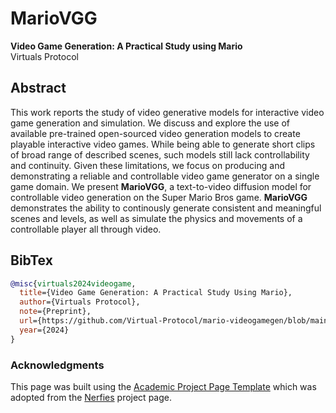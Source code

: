 # MarioVGG

**Video Game Generation: A Practical Study using Mario**\
Virtuals Protocol

## Abstract

This work reports the study of video generative models for interactive video game generation and simulation. We discuss and explore the use of available pre-trained open-sourced video generation models to create playable interactive video games. While being able to generate short clips of broad range of described scenes, such models still lack controllability and continuity. Given these limitations, we focus on producing and demonstrating a reliable and controllable video game generator on a single game domain. We present **MarioVGG**, a text-to-video diffusion model for controllable video generation on the Super Mario Bros game. **MarioVGG** demonstrates the ability to continously generate consistent and meaningful scenes and levels, as well as simulate the physics and movements of a controllable player all through video.

## BibTex

```bibtex
@misc{virtuals2024videogame,
  title={Video Game Generation: A Practical Study Using Mario},
  author={Virtuals Protocol},
  note={Preprint},
  url={https://github.com/Virtual-Protocol/mario-videogamegen/blob/main/static/pdfs/VideoGameGen.pdf},
  year={2024}
}
```

### Acknowledgments
This page was built using the [Academic Project Page Template](https://github.com/eliahuhorwitz/Academic-project-page-template) which was adopted from the [Nerfies](https://nerfies.github.io) project page.
